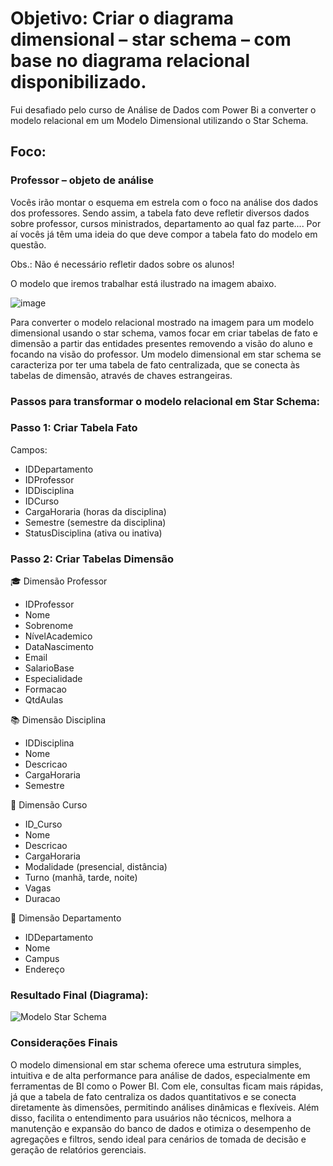 # Objetivo: Criar o diagrama dimensional – star schema – com base no diagrama relacional disponibilizado.

Fui desafiado pelo curso de Análise de Dados com Power Bi a converter o modelo relacional em um Modelo Dimensional utilizando o Star Schema.

## Foco:

### Professor – objeto de análise

Vocês irão montar o esquema em estrela com o foco na análise dos dados dos professores. Sendo assim, a tabela fato deve refletir diversos dados sobre professor, cursos ministrados, departamento ao qual faz parte.... Por aí vocês já têm uma ideia do que deve compor a tabela fato do modelo em questão.

Obs.: Não é necessário refletir dados sobre os alunos!

O modelo que iremos trabalhar está ilustrado na imagem abaixo.

![image](https://github.com/user-attachments/assets/05622eae-f63a-4ae6-8889-1ffd565f4e30)

Para converter o modelo relacional mostrado na imagem para um modelo dimensional usando o star schema, vamos focar em criar tabelas de fato e dimensão a partir das entidades presentes removendo a visão do aluno e focando na visão do professor. Um modelo dimensional em star schema se caracteriza por ter uma tabela de fato centralizada, que se conecta às tabelas de dimensão, através de chaves estrangeiras.

### Passos para transformar o modelo relacional em Star Schema:

### Passo 1: Criar Tabela Fato

Campos:
* IDDepartamento
* IDProfessor
* IDDisciplina
* IDCurso
* CargaHoraria (horas da disciplina)
* Semestre (semestre da disciplina)
* StatusDisciplina (ativa ou inativa)

### Passo 2: Criar Tabelas Dimensão

🎓 Dimensão Professor
* IDProfessor
* Nome
*	Sobrenome
*	NívelAcademico
*	DataNascimento
*	Email
*	SalarioBase
*	Especialidade
*	Formacao
*	QtdAulas

📚 Dimensão Disciplina
*	IDDisciplina 
*	Nome
*	Descricao
*	CargaHoraria
*	Semestre

🏫 Dimensão Curso
*	ID_Curso 
*	Nome
*	Descricao
*	CargaHoraria
*	Modalidade (presencial, distância)
*	Turno (manhã, tarde, noite)
*	Vagas
*	Duracao
  
🏢 Dimensão Departamento
*	IDDepartamento 
*	Nome
*	Campus
*	Endereço

### Resultado Final (Diagrama):

![Modelo Star Schema](https://github.com/user-attachments/assets/42ce3bbf-bd0c-4333-9af4-ba1257a5450e)

### Considerações Finais

O modelo dimensional em star schema oferece uma estrutura simples, intuitiva e de alta performance para análise de dados, especialmente em ferramentas de BI como o Power BI. Com ele, consultas ficam mais rápidas, já que a tabela de fato centraliza os dados quantitativos e se conecta diretamente às dimensões, permitindo análises dinâmicas e flexíveis. Além disso, facilita o entendimento para usuários não técnicos, melhora a manutenção e expansão do banco de dados e otimiza o desempenho de agregações e filtros, sendo ideal para cenários de tomada de decisão e geração de relatórios gerenciais.




